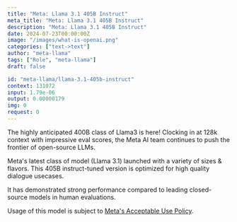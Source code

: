 ```yaml
---
title: "Meta: Llama 3.1 405B Instruct"
meta_title: "Meta: Llama 3.1 405B Instruct"
description: "Meta: Llama 3.1 405B Instruct"
date: 2024-07-23T00:00:00Z
image: "/images/what-is-openai.png"
categories: ["text->text"]
author: "meta-llama"
tags: ["Role", "meta-llama"]
draft: false

id: "meta-llama/llama-3.1-405b-instruct"
context: 131072
input: 1.79e-06
output: 0.00000179
img: 0
request: 0
---
```


The highly anticipated 400B class of Llama3 is here! Clocking in at 128k context with impressive eval scores, the Meta AI team continues to push the frontier of open-source LLMs.

Meta's latest class of model (Llama 3.1) launched with a variety of sizes & flavors. This 405B instruct-tuned version is optimized for high quality dialogue usecases.

It has demonstrated strong performance compared to leading closed-source models in human evaluations.

Usage of this model is subject to [Meta's Acceptable Use Policy](https://www.llama.com/llama3/use-policy/).

